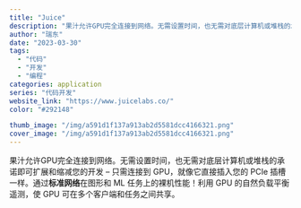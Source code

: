 ```yaml
---
title: "Juice"
description: "果汁允许GPU完全连接到网络。无需设置时间，也无需对底层计算机或堆栈的承诺即可扩展和缩减您的开发 – 只需连接到 GPU"
author: "瑞东"
date: "2023-03-30"
tags:
  - "代码"
  - "开发"
  - "编程"
categories: application
series: "代码开发"
website_link: "https://www.juicelabs.co/"
color: "#292148"

thumb_image: "/img/a591d1f137a913ab2d5581dcc4166321.png"
cover_image: "/img/a591d1f137a913ab2d5581dcc4166321.png"
---
```


果汁允许GPU完全连接到网络。无需设置时间，也无需对底层计算机或堆栈的承诺即可扩展和缩减您的开发 – 只需连接到 GPU，就像它直接插入您的 PCIe 插槽一样。通过**标准网络**在图形和 ML 任务上的裸机性能！利用 GPU 的自然负载平衡遥测，使 GPU 可在多个客户端和任务之间共享。